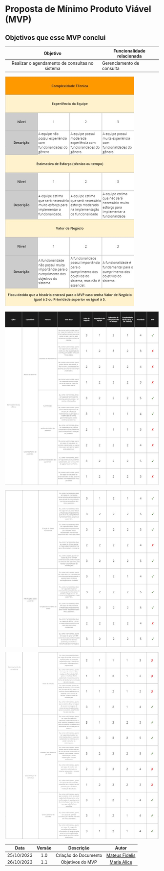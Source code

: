 
# Proposta de Mínimo Produto Viável (MVP)

## Objetivos que esse MVP conclui

<center>

| Objetivo | Funcionalidade relacionada |
|:--------:|----------------------------|
| Realizar o agendamento de consultas no sistema |Gerenciamento de consulta|

</center>

![Alt text](1.jpg)

![Alt text](2.jpg)

![Alt text](3.jpg)

![Alt text](4.jpg)

| **Data** | **Versão** | **Descrição** | **Autor** |
| :--------: | :--------: | :--------:  | :--------: | 
| 25/10/2023 | 1.0 | Criação do Documento  | [Mateus Fidelis](https://github.com/MatsFidelis)  |
| 26/10/2023 | 1.1 | Objetivos do MVP  | [Maria Alice](https://github.com/Maliz30)  |
